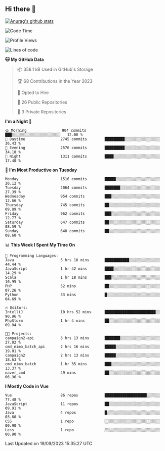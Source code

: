 ## Hi there 👋

[![Anurag's github stats](https://github-readme-stats.vercel.app/api?username=Songwonseok)](https://github.com/anuraghazra/github-readme-stats)



<!--START_SECTION:waka-->
![Code Time](http://img.shields.io/badge/Code%20Time-2%2C517%20hrs%2024%20mins-blue)

![Profile Views](http://img.shields.io/badge/Profile%20Views-0-blue)

![Lines of code](https://img.shields.io/badge/From%20Hello%20World%20I%27ve%20Written-35.0%20million%20lines%20of%20code-blue)

**🐱 My GitHub Data** 

> 📦 358.1 kB Used in GitHub's Storage 
 > 
> 🏆 68 Contributions in the Year 2023
 > 
> 💼 Opted to Hire
 > 
> 📜 26 Public Repositories 
 > 
> 🔑 3 Private Repositories 
 > 
**I'm a Night 🦉** 

```text
🌞 Morning                904 commits         ███░░░░░░░░░░░░░░░░░░░░░░   12.00 % 
🌆 Daytime                2745 commits        █████████░░░░░░░░░░░░░░░░   36.43 % 
🌃 Evening                2576 commits        █████████░░░░░░░░░░░░░░░░   34.18 % 
🌙 Night                  1311 commits        ████░░░░░░░░░░░░░░░░░░░░░   17.40 % 
```
📅 **I'm Most Productive on Tuesday** 

```text
Monday                   1516 commits        █████░░░░░░░░░░░░░░░░░░░░   20.12 % 
Tuesday                  2064 commits        ███████░░░░░░░░░░░░░░░░░░   27.39 % 
Wednesday                954 commits         ███░░░░░░░░░░░░░░░░░░░░░░   12.66 % 
Thursday                 745 commits         ██░░░░░░░░░░░░░░░░░░░░░░░   09.89 % 
Friday                   962 commits         ███░░░░░░░░░░░░░░░░░░░░░░   12.77 % 
Saturday                 647 commits         ██░░░░░░░░░░░░░░░░░░░░░░░   08.59 % 
Sunday                   648 commits         ██░░░░░░░░░░░░░░░░░░░░░░░   08.60 % 
```


📊 **This Week I Spent My Time On** 

```text
💬 Programming Languages: 
Java                     5 hrs 18 mins       ███████████░░░░░░░░░░░░░░   44.44 % 
JavaScript               1 hr 42 mins        ████░░░░░░░░░░░░░░░░░░░░░   14.29 % 
Scala                    1 hr 18 mins        ███░░░░░░░░░░░░░░░░░░░░░░   10.95 % 
PHP                      52 mins             ██░░░░░░░░░░░░░░░░░░░░░░░   07.26 % 
Python                   33 mins             █░░░░░░░░░░░░░░░░░░░░░░░░   04.69 % 

🔥 Editors: 
IntelliJ                 10 hrs 52 mins      ███████████████████████░░   90.96 % 
PhpStorm                 1 hr 4 mins         ██░░░░░░░░░░░░░░░░░░░░░░░   09.04 % 

🐱‍💻 Projects: 
campaign2-api            3 hrs 13 mins       ███████░░░░░░░░░░░░░░░░░░   27.02 % 
cmd_nimo_batch_api       2 hrs 16 mins       █████░░░░░░░░░░░░░░░░░░░░   19.01 % 
campaign2                2 hrs 13 mins       █████░░░░░░░░░░░░░░░░░░░░   18.63 % 
cmd_nimo_batch           1 hr 35 mins        ███░░░░░░░░░░░░░░░░░░░░░░   13.37 % 
naver_cmd                49 mins             ██░░░░░░░░░░░░░░░░░░░░░░░   06.96 % 
```

**I Mostly Code in Vue** 

```text
Vue                      86 repos            ███████████████████░░░░░░   77.48 % 
JavaScript               11 repos            ██░░░░░░░░░░░░░░░░░░░░░░░   09.91 % 
Java                     4 repos             █░░░░░░░░░░░░░░░░░░░░░░░░   03.60 % 
CSS                      1 repo              ░░░░░░░░░░░░░░░░░░░░░░░░░   00.90 % 
Less                     1 repo              ░░░░░░░░░░░░░░░░░░░░░░░░░   00.90 % 
```




 Last Updated on 19/09/2023 15:35:27 UTC
<!--END_SECTION:waka-->
